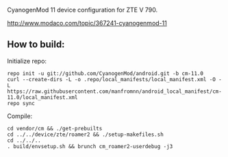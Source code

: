 CyanogenMod 11 device configuration for ZTE V 790.

http://www.modaco.com/topic/367241-cyanogenmod-11

How to build:
-------------

Initialize repo:

    repo init -u git://github.com/CyanogenMod/android.git -b cm-11.0
    curl --create-dirs -L -o .repo/local_manifests/local_manifest.xml -O -L https://raw.githubusercontent.com/manfromnn/android_local_manifest/cm-11.0/local_manifest.xml
    repo sync

Compile:

    cd vendor/cm && ./get-prebuilts
    cd ../../device/zte/roamer2 && ./setup-makefiles.sh
    cd ../../..
    . build/envsetup.sh && brunch cm_roamer2-userdebug -j3
